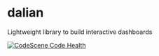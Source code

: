 # dalian
Lightweight library to build interactive dashboards

[![CodeScene Code Health](https://codescene.io/projects/25374/status-badges/code-health)](https://codescene.io/projects/25374)